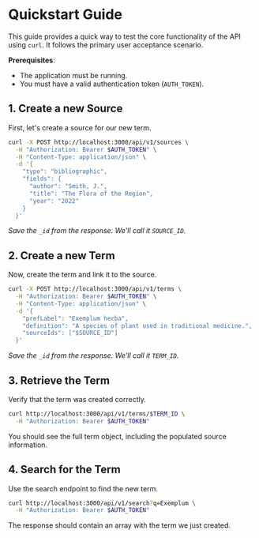 # Quickstart Guide

This guide provides a quick way to test the core functionality of the API using `curl`. It follows the primary user acceptance scenario.

**Prerequisites**:
- The application must be running.
- You must have a valid authentication token (`AUTH_TOKEN`).

## 1. Create a new Source

First, let's create a source for our new term.

```bash
curl -X POST http://localhost:3000/api/v1/sources \
  -H "Authorization: Bearer $AUTH_TOKEN" \
  -H "Content-Type: application/json" \
  -d '{
    "type": "bibliographic",
    "fields": {
      "author": "Smith, J.",
      "title": "The Flora of the Region",
      "year": "2022"
    }
  }'
```

*Save the `_id` from the response. We'll call it `SOURCE_ID`.*

## 2. Create a new Term

Now, create the term and link it to the source.

```bash
curl -X POST http://localhost:3000/api/v1/terms \
  -H "Authorization: Bearer $AUTH_TOKEN" \
  -H "Content-Type: application/json" \
  -d '{
    "prefLabel": "Exemplum herba",
    "definition": "A species of plant used in traditional medicine.",
    "sourceIds": ["$SOURCE_ID"]
  }'
```

*Save the `_id` from the response. We'll call it `TERM_ID`.*

## 3. Retrieve the Term

Verify that the term was created correctly.

```bash
curl http://localhost:3000/api/v1/terms/$TERM_ID \
  -H "Authorization: Bearer $AUTH_TOKEN"
```

You should see the full term object, including the populated source information.

## 4. Search for the Term

Use the search endpoint to find the new term.

```bash
curl http://localhost:3000/api/v1/search?q=Exemplum \
  -H "Authorization: Bearer $AUTH_TOKEN"
```

The response should contain an array with the term we just created.
